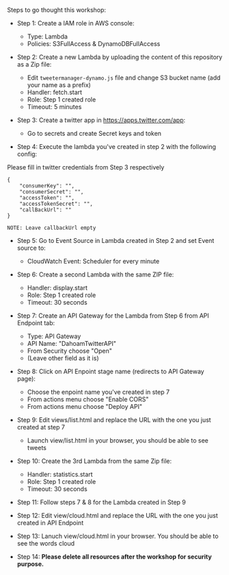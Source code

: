 Steps to go thought this workshop:

* Step 1: Create a IAM role in AWS console:

	* Type: Lambda
	* Policies: S3FullAccess & DynamoDBFullAccess

* Step 2: Create a new Lambda by uploading the content of this repository as a Zip file:

	* Edit `tweetermanager-dynamo.js` file and change S3 bucket name (add your name as a prefix)
	* Handler: fetch.start
	* Role: Step 1 created role
	* Timeout: 5 minutes

* Step 3: Create a twitter app in https://apps.twitter.com/app:

	* Go to secrets and create Secret keys and token

* Step 4: Execute the lambda you've created in step 2 with the following config:

Please fill in twitter credentials from Step 3 respectively

	{
	    "consumerKey": "",
	    "consumerSecret": "",
	    "accessToken": "",
	    "accessTokenSecret": "",
	    "callBackUrl": ""
	}

	NOTE: Leave callbackUrl empty

* Step 5: Go to Event Source in Lambda created in Step 2 and set Event source to:
		
	* CloudWatch Event: Scheduler for every minute


* Step 6: Create a second Lambda with the same ZIP file:
	
	* Handler: display.start
	* Role: Step 1 created role
	* Timeout: 30 seconds

* Step 7: Create an API Gateway for the Lambda from Step 6 from API Endpoint tab:

	* Type: API Gateway
	* API Name: "DahoamTwitterAPI"
	* From Security choose "Open"
	* (Leave other field as it is)

* Step 8: Click on API Enpoint stage name (redirects to API Gateway page):

	* Choose the enpoint name you've created in step 7
	* From actions menu choose "Enable CORS"
	* From actions menu choose "Deploy API"
		

* Step 9: Edit views/list.html and replace the URL with the one you just created at step 7

	* Launch view/list.html in your browser, you should be able to see tweets

* Step 10: Create the 3rd Lambda from the same Zip file:

	* Handler: statistics.start
	* Role: Step 1 created role
	* Timeout: 30 seconds

* Step 11: Follow steps 7 & 8 for the Lambda created in Step 9

* Step 12: Edit view/cloud.html and replace the URL with the one you just created in API Endpoint

* Step 13: Lanuch view/cloud.html in your browser. You should be able to see the words cloud

* Step 14: **Please delete all resources after the workshop for security purpose.**

